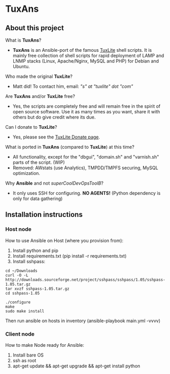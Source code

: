# TuxAns

## About this project

What is **TuxAns**?
- **TuxAns** is an Ansible-port of the famous [TuxLite](http://tuxlite.com) shell scripts.
It is mainly free collection of shell scripts for rapid deployment of LAMP and LNMP stacks (Linux, Apache/Nginx, MySQL and PHP) for Debian and Ubuntu.

Who made the original **TuxLite**?
- Matt did! To contact him, email: *"s" at "tuxlite" dot "com"*

Are **TuxAns** and/or **TuxLite** free?
- Yes, the scripts are completely free and will remain free in the spirit of open source software. Use it as many times as you want, share it with others but do give credit where its due.

Can I donate to **TuxLite**?
- Yes, please see the [TuxLite Donate page](http://tuxlite.com/donate/).

What is ported in **TuxAns** (compared to **TuxLite**) at this time?
- All functionality, except for the "dbgui", "domain.sh" and "varnish.sh" parts of the script. (WIP)
- Removed: AWstats (use Analytics), TMPDD/TMPFS securing, MySQL optimization.

Why **Ansible** and not *superCoolDevOpsToolB*?
- It only uses SSH for configuring. **NO AGENTS!** (Python dependency is only for data gathering)

## Installation instructions 

### Host node

How to use Ansible on Host (where you provision from):

1. Install python and pip
2. Install requirements.txt (pip install -r requirements.txt)
3. Install sshpass:

```
cd ~/Downloads
curl -O -L http://downloads.sourceforge.net/project/sshpass/sshpass/1.05/sshpass-1.05.tar.gz
tar xvzf sshpass-1.05.tar.gz
cd sshpass-1.05

./configure
make
sudo make install
```
Then run ansible on hosts in inventory (ansible-playbook main.yml -vvvv)

### Client node

How to make Node ready for Ansible:

1. Install bare OS
2. ssh as root
3. apt-get update && apt-get upgrade && apt-get install python